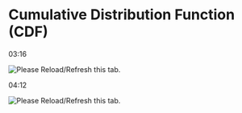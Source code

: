 Cumulative Distribution Function (CDF) 
=======================================

﻿03:16﻿

![Please Reload/Refresh this tab.](https://storage.googleapis.com/askify-screenshot/OSjrUF0MkseKhHUgi4Do1evgFDg2/extension_screenshots/screenshot_default_0c59f565-1357-44c6-ae74-25f2dc183700.jpeg)

  

  

﻿04:12﻿

![Please Reload/Refresh this tab.](https://storage.googleapis.com/askify-screenshot/OSjrUF0MkseKhHUgi4Do1evgFDg2/extension_screenshots/screenshot_default_1917bab3-bf66-4240-b293-c1f080e1d3d2.jpeg)